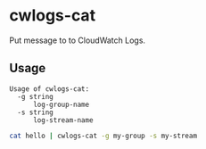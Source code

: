 # cwlogs-cat

Put message to  to CloudWatch Logs.

## Usage

```
Usage of cwlogs-cat:
  -g string
      log-group-name
  -s string
      log-stream-name
```

```sh
cat hello | cwlogs-cat -g my-group -s my-stream
```
